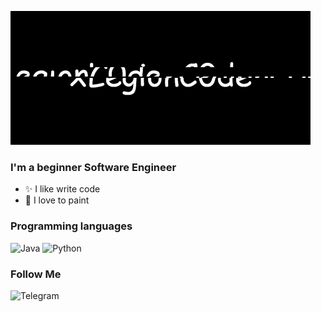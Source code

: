 
![Header](https://github.com/xLegionC0de/xLegionC0de/blob/main/giphy.gif?raw=true)

### I'm a beginner Software Engineer

- ✨ I like write code
- 🎨 I love to paint

### Programming languages
![Java](https://img.shields.io/badge/-Java-090909?style=for-the-badge&logo=java&logoColor=E6826C)
![Python](https://img.shields.io/badge/-Python-090909?style=for-the-badge&logo=python)

### Follow Me

![Telegram](https://img.shields.io/badge/-Telegram-090909?style=for-the-badge&logo=telegram)
